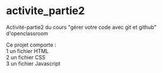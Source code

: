 # activite_partie2
Activité-partie2 du cours "gérer votre code avec git et github" d'openclassroom

Ce projet comporte :  
1 un fichier HTML   
2 un fichier CSS   
3 un fichier Javascript   
